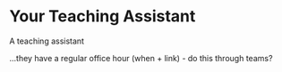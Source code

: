 # Your Teaching Assistant

A teaching assistant

...they have a regular office hour \(when + link\) - do this through teams?

